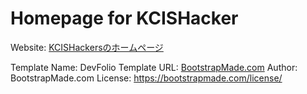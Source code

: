 # Homepage for KCISHacker

Website: [KCISHackersのホームページ](https://kcishacker.github.io)

Template Name: DevFolio
Template URL: [BootstrapMade.com](https://bootstrapmade.com/devfolio-bootstrap-portfolio-html-template/)
Author: BootstrapMade.com
License: https://bootstrapmade.com/license/

